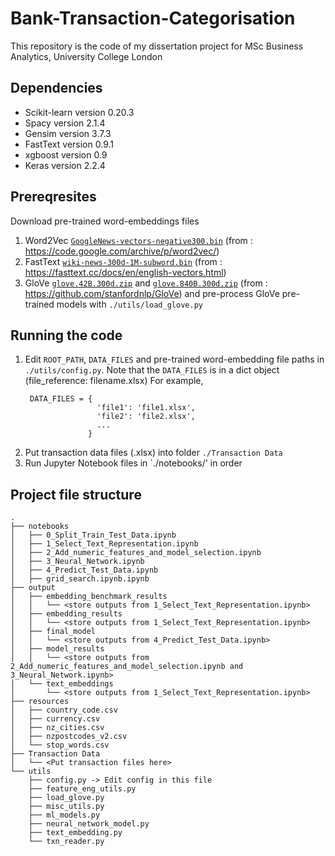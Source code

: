 # Bank-Transaction-Categorisation
This repository is the code of my dissertation project for MSc Business Analytics, University College London

## Dependencies
-	Scikit-learn version 0.20.3 
-	Spacy version 2.1.4 
-	Gensim version 3.7.3 
-	FastText version 0.9.1 
- xgboost version 0.9
-	Keras version 2.2.4 

## Prereqresites
Download pre-trained word-embeddings files
1. Word2Vec <a href ="https://drive.google.com/file/d/0B7XkCwpI5KDYNlNUTTlSS21pQmM/edit?usp=sharing">`GoogleNews-vectors-negative300.bin`</a> (from : https://code.google.com/archive/p/word2vec/)
2. FastText <a href ="https://dl.fbaipublicfiles.com/fasttext/vectors-english/wiki-news-300d-1M-subword.bin.zip">`wiki-news-300d-1M-subword.bin`</a> (from : https://fasttext.cc/docs/en/english-vectors.html)
3. GloVe <a href="http://nlp.stanford.edu/data/wordvecs/glove.42B.300d.zip">`glove.42B.300d.zip`</a> and <a href="http://nlp.stanford.edu/data/wordvecs/glove.840B.300d.zip">`glove.840B.300d.zip`</a> (from : https://github.com/stanfordnlp/GloVe) 
  and pre-process GloVe pre-trained models with `./utils/load_glove.py`
## Running the code
1. Edit `ROOT_PATH`, `DATA_FILES` and pre-trained word-embedding file paths in `./utils/config.py`. 
    Note that the `DATA_FILES` is in a dict object (file_reference: filename.xlsx) For example, 
    ```
     DATA_FILES = {
                    'file1': 'file1.xlsx',
                    'file2': 'file2.xlsx',
                    ...
                  }
    ```
2. Put transaction data files (.xlsx) into folder `./Transaction Data`
3. Run Jupyter Notebook files in `./notebooks/' in order

## Project file structure
```
.
├── notebooks
│   ├── 0_Split_Train_Test_Data.ipynb
│   ├── 1_Select_Text_Representation.ipynb
│   ├── 2_Add_numeric_features_and_model_selection.ipynb
│   ├── 3_Neural_Network.ipynb
│   ├── 4_Predict_Test_Data.ipynb
│   ├── grid_search.ipynb.ipynb
├── output
│   ├── embedding_benchmark_results
│   │   └── <store outputs from 1_Select_Text_Representation.ipynb>
│   ├── embedding_results
│   │   └── <store outputs from 1_Select_Text_Representation.ipynb>
│   ├── final_model
│   │   └── <store outputs from 4_Predict_Test_Data.ipynb>
│   ├── model_results
│   │   └── <store outputs from 2_Add_numeric_features_and_model_selection.ipynb and 3_Neural_Network.ipynb>
│   └── text_embeddings
│       └── <store outputs from 1_Select_Text_Representation.ipynb>
├── resources
│   ├── country_code.csv
│   ├── currency.csv
│   ├── nz_cities.csv
│   ├── nzpostcodes_v2.csv
│   └── stop_words.csv
├── Transaction Data
│   └── <Put transaction files here>
└── utils
    ├── config.py -> Edit config in this file
    ├── feature_eng_utils.py
    ├── load_glove.py
    ├── misc_utils.py
    ├── ml_models.py
    ├── neural_network_model.py
    ├── text_embedding.py
    └── txn_reader.py
 ```
